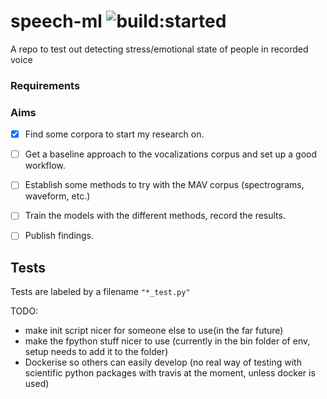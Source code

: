 # speech-ml <img src="https://travis-ci.org/coopie/speech-ml.svg" alt="build:started">
A repo to test out detecting stress/emotional state of people in recorded voice

### Requirements

### Aims

* [x] Find some corpora to start my research on.

* [ ] Get a baseline approach to the vocalizations corpus and set up a good workflow.

* [ ] Establish some methods to try with the MAV corpus (spectrograms, waveform, etc.)

* [ ] Train the models with the different methods, record the results.

* [ ] Publish findings.


## Tests

Tests are labeled by a filename `"*_test.py"`

TODO:

* make init script nicer for someone else to use(in the far future)
* make the fpython stuff nicer to use (currently in the bin folder of env, setup needs to add it to the folder)
* Dockerise so others can easily develop (no real way of testing with scientific python packages with travis at the moment, unless docker is used)
